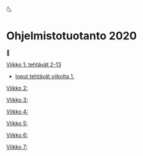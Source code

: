 :last_quarter_moon_with_face: 
# Ohjelmistotuotanto 2020 
:first_quarter_moon_with_face:

[Viikko 1: tehtävät 2-13](https://github.com/johannaval/ohtu-2020-viikko1)
- [loput tehtävät viikolta 1.](https://github.com/johannaval/ohtu2020/tree/main/viikko1)

[Viikko 2:](https://github.com/johannaval/ohtu2020/tree/main/viikko2)

[Viikko 3:](https://github.com/johannaval/ohtu2020/tree/main/viikko3)

[Viikko 4:](https://github.com/johannaval/ohtu2020/tree/main/viikko4)

[Viikko 5:](https://github.com/johannaval/ohtu2020/tree/main/viikko5)

[Viikko 6:](https://github.com/johannaval/ohtu2020/tree/main/viikko6)

[Viikko 7:](https://github.com/johannaval/ohtu2020/tree/main/viikko7)

